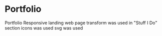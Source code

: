 # Portfolio
Portfolio
Responsive landing web page
transform was used in "Stuff I Do" section
icons was used
svg was used
